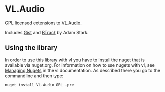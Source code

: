 # VL.Audio
GPL licensed extensions to [VL.Audio](https://github.com/vvvv/VL.Audio).

Includes [Gist](https://github.com/adamstark/Gist) and [BTrack](https://github.com/adamstark/Btrack) by Adam Stark.

## Using the library
In order to use this library with vl you have to install the nuget that is available via nuget.org. For information on how to use nugets with vl, see [Managing Nugets](https://thegraybook.vvvv.org/new/reference/libraries/referencing.html#manage-nugets) in the vl documentation. As described there you go to the commandline and then type:

    nuget install VL.Audio.GPL -pre
